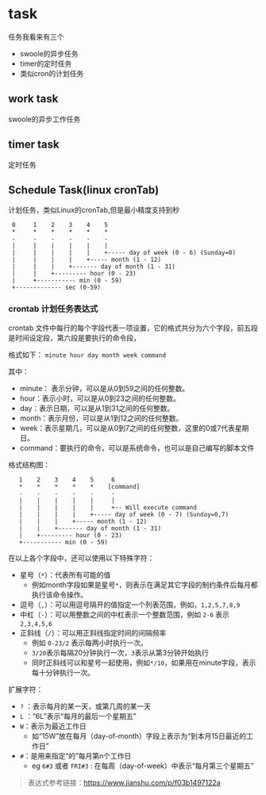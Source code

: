 # task

任务我看来有三个 

- swoole的异步任务 
- timer的定时任务 
- 类似cron的计划任务

## work task

swoole的异步工作任务

## timer task

定时任务

## Schedule Task(linux cronTab)

计划任务，类似Linux的cronTab,但是最小精度支持到秒

```text
 0     1    2    3    4    5
 *     *    *    *    *    *
 -     -    -    -    -    -
 |     |    |    |    |    |
 |     |    |    |    |    +----- day of week (0 - 6) (Sunday=0)
 |     |    |    |    +----- month (1 - 12)
 |     |    |    +------- day of month (1 - 31)
 |     |    +--------- hour (0 - 23)
 |     +----------- min (0 - 59)
 +------------- sec (0-59)
```


### crontab 计划任务表达式

crontab 文件中每行的每个字段代表一项设置，它的格式共分为六个字段，前五段是时间设定段，第六段是要执行的命令段，

格式如下： `minute hour day month week command`

其中：
- minute： 表示分钟，可以是从0到59之间的任何整数。
- hour：表示小时，可以是从0到23之间的任何整数。
- day：表示日期，可以是从1到31之间的任何整数。
- month：表示月份，可以是从1到12之间的任何整数。
- week：表示星期几，可以是从0到7之间的任何整数，这里的0或7代表星期日。
- command：要执行的命令，可以是系统命令，也可以是自己编写的脚本文件

格式结构图：

```text
   1    2    3    4    5     6
   *    *    *    *    *    [command]
   -    -    -    -    -     -
   |    |    |    |    |     |
   |    |    |    |    |     +-- Will execute command
   |    |    |    |    +----- day of week (0 - 7) (Sunday=0,7)
   |    |    |    +----- month (1 - 12)
   |    |    +------- day of month (1 - 31)
   |    +--------- hour (0 - 23)
   +----------- min (0 - 59)
```

在以上各个字段中，还可以使用以下特殊字符：

- 星号（`*`）：代表所有可能的值
   - 例如month字段如果是星号`*`，则表示在满足其它字段的制约条件后每月都执行该命令操作。
- 逗号（`,`）：可以用逗号隔开的值指定一个列表范围，例如，`1,2,5,7,8,9`
- 中杠（`-`）：可以用整数之间的中杠表示一个整数范围，例如 `2-6` 表示 `2,3,4,5,6`
- 正斜线（`/`）：可以用正斜线指定时间的间隔频率
   - 例如 `0-23/2` 表示每两小时执行一次。
   - `3/20`表示每隔20分钟执行一次，`3`表示从第3分钟开始执行
   - 同时正斜线可以和星号一起使用，例如`*/10`，如果用在minute字段，表示每十分钟执行一次。

扩展字符：

- `?` ：表示每月的某一天，或第几周的某一天
- `L` ：“6L”表示“每月的最后一个星期五”
- `W`：表示为最近工作日
   - 如“15W”放在每月（day-of-month）字段上表示为“到本月15日最近的工作日” 
- `#`：是用来指定“的”每月第n个工作日
   - eg `6#3` 或者 `FRI#3` : 在每周（day-of-week）中表示“每月第三个星期五”

> 表达式参考链接：https://www.jianshu.com/p/f03b1497122a
